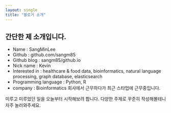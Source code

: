 ```yaml
---
layout: single
title: "블로거 소개"
---
```


## 간단한 제 소개입니다.

 * Name : SangMinLee
 * Github : github.com/sangm85
 * Github blog : sangm85/github.io
 * Nick name : Kevin
 * Interested in : healthcare & food data, bioinformatics, natural language processing, graph database, elasticsearch
 * Programming language : Python, R
 * company : Bioinformatics 회사에서 근무하다가 최근 스타업에 근무중입니다.

미루고 미루었던 일을 오늘부터 시작해보려 합니다.
다양한 주제로 꾸준히 작성해볼테니 자주 놀러와주세요.
